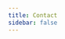 ```yaml
---
title: Contact
sidebar: false
---
```


<Stack class="grid-flow-col">
    <Cta img="/integrations/chrome.svg" title="Join our Slack workspace." subtitle="Get answers to your questions quickly." />
    <Cta img="/integrations/chrome.svg" title="Join our Slack workspace." subtitle="Get answers to your questions quickly." />
    <Cta img="/integrations/chrome.svg" title="Join our Slack workspace." subtitle="Get answers to your questions quickly." />
    <Cta img="/integrations/chrome.svg" title="Join our Slack workspace." subtitle="Get answers to your questions quickly." />
</Stack>
